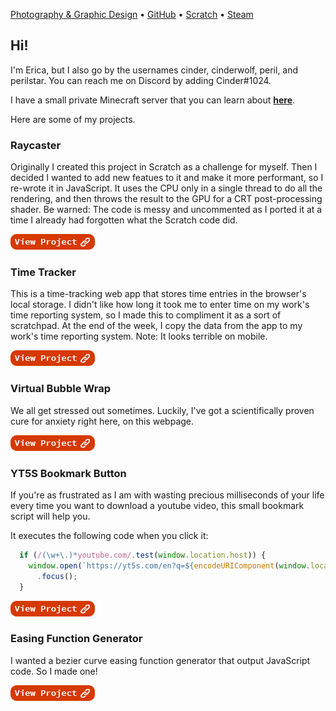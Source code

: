 [Photography & Graphic Design](https://digiulioem.myportfolio.com) • [GitHub](https://github.com/perilstar) • [Scratch](https://scratch.mit.edu/users/perilstar/) • [Steam](https://steamcommunity.com/id/perilstar/)

## Hi!

I'm Erica, but I also go by the usernames cinder, cinderwolf, peril, and perilstar. You can reach me on Discord by adding Cinder#1024.

I have a small private Minecraft server that you can learn about **[here](https://cinderwolf.net/mc)**.

Here are some of my projects.

### Raycaster

Originally I created this project in Scratch as a challenge for myself. Then I decided I wanted to add new featues to it and make it more performant, so I re-wrote it in JavaScript. It uses the CPU only in a single thread to do all the rendering, and then throws the result to the GPU for a CRT post-processing shader. Be warned: The code is messy and uncommented as I ported it at a time I already had forgotten what the Scratch code did.

[![Raycaster](/assets/images/view.png)](https://cinderwolf.net/projects/raycaster)

### Time Tracker

This is a time-tracking web app that stores time entries in the browser's local storage. I didn't like how long it took me to enter time on my work's time reporting system, so I made this to compliment it as a sort of scratchpad. At the end of the week, I copy the data from the app to my work's time reporting system. Note: It looks terrible on mobile.

[![Time Tracker](/assets/images/view.png)](https://time-tracker.work)

### Virtual Bubble Wrap

We all get stressed out sometimes. Luckily, I've got a scientifically proven cure for anxiety right here, on this webpage.

[![Virtual Bubble Wrap](/assets/images/view.png)](https://cinderwolf.net/projects/bubblewrap)

### YT5S Bookmark Button

If you're as frustrated as I am with wasting precious milliseconds of your life every time you want to download a youtube video, this small bookmark script will help you.

It executes the following code when you click it:
```javascript
  if (/(\w+\.)*youtube.com/.test(window.location.host)) {
    window.open(`https://yt5s.com/en?q=${encodeURIComponent(window.location)}`, '_blank')
      .focus();
  }
```

[![YT5S Bookmark Button](/assets/images/view.png)](https://cinderwolf.net/projects/yt5s-bookmark-button)

### Easing Function Generator

I wanted a bezier curve easing function generator that output JavaScript code. So I made one!

[![BezierFn](/assets/images/view.png)](https://cinderwolf.net/projects/bezierfn)